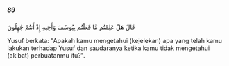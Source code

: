##### 89

<span class="ayah">قَالَ هَلْ عَلِمْتُم مَّا فَعَلْتُم بِيُوسُفَ وَأَخِيهِ إِذْ أَنتُمْ جَٰهِلُونَ</span>

<span class="ayah_translation">Yusuf berkata: "Apakah kamu mengetahui (kejelekan) apa yang telah kamu lakukan terhadap Yusuf dan saudaranya ketika kamu tidak mengetahui (akibat) perbuatanmu itu?".</span>
